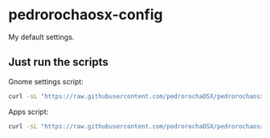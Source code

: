 # pedrorochaosx-config
My default settings.
## Just run the scripts
Gnome settings script:
```bash
curl -sL "https://raw.githubusercontent.com/pedrorochaOSX/pedrorochaosx-config/refs/heads/main/pedrorochaosx-init-script.sh" | bash
```
Apps script:
```bash
curl -sL "https://raw.githubusercontent.com/pedrorochaOSX/pedrorochaosx-config/refs/heads/main/pedrorochaosx-apps-script.sh" | bash
```
